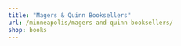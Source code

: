```yaml
---
title: "Magers & Quinn Booksellers"
url: /minneapolis/magers-and-quinn-booksellers/
shop: books
---
```

